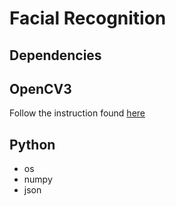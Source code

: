 # Facial Recognition

## Dependencies

## OpenCV3
Follow the instruction found [here](https://www.learnopencv.com/install-opencv3-on-ubuntu/)

## Python
- os
- numpy
- json
